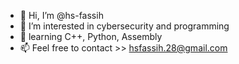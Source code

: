 - 👋 Hi, I’m @hs-fassih
- 👀 I’m interested in cybersecurity and programming
- 🌱 learning C++, Python, Assembly
- 📫 Feel free to contact  >> hsfassih.28@gmail.com

<!---Being a beginner, I am currently in the process of learning. While doing this, I opt to share some of the projects/code I've made.
--->
